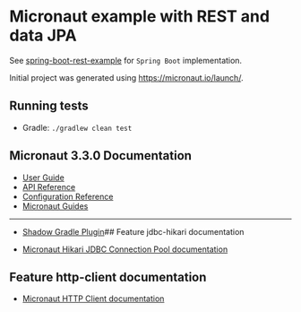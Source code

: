 # Micronaut example with REST and data JPA

See [spring-boot-rest-example](https://github.com/pavelfomin/spring-boot-rest-example) for `Spring Boot` implementation.

Initial project was generated using https://micronaut.io/launch/.

## Running tests
* Gradle: `./gradlew clean test`

## Micronaut 3.3.0 Documentation

- [User Guide](https://docs.micronaut.io/3.3.0/guide/index.html)
- [API Reference](https://docs.micronaut.io/3.3.0/api/index.html)
- [Configuration Reference](https://docs.micronaut.io/3.3.0/guide/configurationreference.html)
- [Micronaut Guides](https://guides.micronaut.io/index.html)
---

- [Shadow Gradle Plugin](https://plugins.gradle.org/plugin/com.github.johnrengelman.shadow)## Feature jdbc-hikari documentation

- [Micronaut Hikari JDBC Connection Pool documentation](https://micronaut-projects.github.io/micronaut-sql/latest/guide/index.html#jdbc)

## Feature http-client documentation

- [Micronaut HTTP Client documentation](https://docs.micronaut.io/latest/guide/index.html#httpClient)


